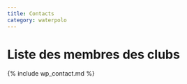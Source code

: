 ```yaml
---
title: Contacts
category: waterpolo
---
```


# Liste des membres des clubs

{% include wp_contact.md %}